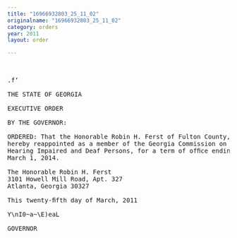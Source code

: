 ```yaml
---
title: "16966932803_25_11_02"
originalname: "16966932803_25_11_02"
category: orders
year: 2011
layout: order

---
```

<pre>
 

.f‘

THE STATE OF GEORGIA

EXECUTIVE ORDER

BY THE GOVERNOR:

ORDERED: That the Honorable Robin H. Ferst of Fulton County, Georgia, is
hereby reappointed as a member of the Georgia Commission on
Hearing Impaired and Deaf Persons, for a term of ofﬁce ending
March 1, 2014.

The Honorable Robin H. Ferst
3101 Howell Mill Road, Apt. 327
Atlanta, Georgia 30327

This twenty-ﬁfth day of March, 2011

Y\nI0~a~\E)eaL

GOVERNOR

</pre>
